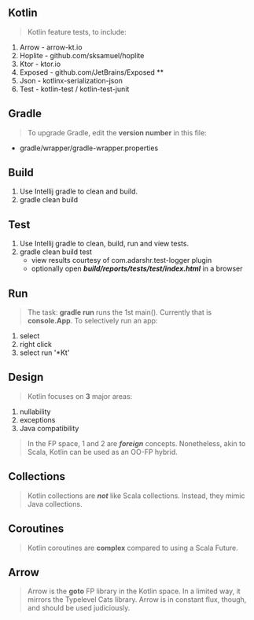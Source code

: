 Kotlin
------
>Kotlin feature tests, to include:
1. Arrow - arrow-kt.io
2. Hoplite - github.com/sksamuel/hoplite
3. Ktor - ktor.io
4. Exposed - github.com/JetBrains/Exposed **
5. Json - kotlinx-serialization-json
6. Test - kotlin-test / kotlin-test-junit

Gradle
------
>To upgrade Gradle, edit the **version number** in this file:
* gradle/wrapper/gradle-wrapper.properties

Build
-----
1. Use Intellij gradle to clean and build.
2. gradle clean build

Test
----
1. Use Intellij gradle to clean, build, run and view tests.
2. gradle clean build test
     * view results courtesy of com.adarshr.test-logger plugin
     * optionally open ***build/reports/tests/test/index.html*** in a browser

Run
---
>The task: **gradle run** runs the 1st main(). Currently that is **console.App**.
>To selectively run an app:
1. select
2. right click
3. select run '*Kt'

Design
------
>Kotlin focuses on **3** major areas:
1. nullability
2. exceptions
3. Java compatibility
>In the FP space, 1 and 2 are ***foreign*** concepts. Nonetheless, akin to Scala, Kotlin can be used as an OO-FP hybrid.

Collections
-----------
>Kotlin collections are ***not*** like Scala collections. Instead, they mimic Java collections.

Coroutines
----------
>Kotlin coroutines are **complex** compared to using a Scala Future.

Arrow
-----
>Arrow is the **goto** FP library in the Kotlin space. In a limited way, it mirrors the
>Typelevel Cats library. Arrow is in constant flux, though, and should be used judiciously.